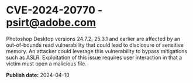 # CVE-2024-20770 - psirt@adobe.com

Photoshop Desktop versions 24.7.2, 25.3.1 and earlier are affected by an out-of-bounds read vulnerability that could lead to disclosure of sensitive memory. An attacker could leverage this vulnerability to bypass mitigations such as ASLR. Exploitation of this issue requires user interaction in that a victim must open a malicious file.

**Publish date:** 2024-04-10
